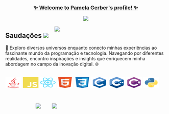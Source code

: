 <div>
  <a href="https://github.com/Pamgerber">
<h3 align="center">
  ✨ Welcome to Pamela Gerber's profile! ✨
    </div>
    <div>
<p align="center">
  <a href="https://github.com/Pamgerber/readme-typing-svg"><img src="https://readme-typing-svg.herokuapp.com?font=Fredoka+One&color=F71DDC&center=true&vCenter=true&width=380&height=25&lines=Always+learning+new+things+;Pronouns%3A+she%2Fher"></a>
</p>
  </div> 

<img align="right" width="350" img src="https://i.picasion.com/pic92/de1bdcff962071c20eacc9655518a9e9.gif" />
  
## Saudações <img src="https://media.giphy.com/media/hvRJCLFzcasrR4ia7z/giphy.gif" width="28">
</h3>

🚀 Exploro diversos universos enquanto conecto minhas experiências ao fascinante mundo da programação e tecnologia. Navegando por diferentes realidades, encontro inspirações e insights que enriquecem minha abordagem no campo da inovação digital. 🌐

  <div style="display: inline_block"><br>
  <img align="center" alt="Pam-Java" height="35" width="50" src="https://raw.githubusercontent.com/devicons/devicon/master/icons/java/java-plain.svg">
  <img align="center" alt="Pam-Js" height="35" width="50" src="https://raw.githubusercontent.com/devicons/devicon/master/icons/javascript/javascript-plain.svg">
  <img align="center" alt="Pam-React" height="35" width="50" src="https://raw.githubusercontent.com/devicons/devicon/master/icons/react/react-original.svg">
  <img align="center" alt="Pam-HTML" height="35" width="50" src="https://raw.githubusercontent.com/devicons/devicon/master/icons/html5/html5-original.svg">
  <img align="center" alt="Pam-CSS" height="35" width="50" src="https://raw.githubusercontent.com/devicons/devicon/master/icons/css3/css3-original.svg">
  <img align="center" alt="Pam-C" height="35" width="50" src="https://raw.githubusercontent.com/devicons/devicon/master/icons/c/c-original.svg">
  <img align="center" alt="Pam-C++" height="35" width="50" src="https://raw.githubusercontent.com/devicons/devicon/master/icons/cplusplus/cplusplus-original.svg">
  <img align="center" alt="Pam-Csharp" height="35" width="50" src="https://raw.githubusercontent.com/devicons/devicon/master/icons/csharp/csharp-original.svg">
  <img align="center" alt="Pam-Python" height="35" width="50" src="https://raw.githubusercontent.com/devicons/devicon/master/icons/python/python-original.svg">
  </div>
 </br>
 </br>
    <div>
    <p align="left">
  &nbsp;&nbsp;&nbsp;&nbsp;&nbsp;&nbsp;&nbsp;&nbsp;&nbsp;&nbsp;&nbsp;&nbsp;&nbsp;&nbsp;&nbsp;&nbsp;&nbsp;&nbsp;&nbsp;&nbsp;&nbsp;&nbsp;&nbsp; <a href="https://www.linkedin.com/in/pamela-gerber" target="_blank"><img src="https://img.shields.io/badge/-LinkedIn-%230077B5?style=for-the-badge&logo=linkedin&logoColor=white" target="_blank"></a>&nbsp;&nbsp;&nbsp;&nbsp;&nbsp;&nbsp;&nbsp;&nbsp;
  <a href="https://instagram.com/pambgerber" target="_blank"><img src="https://img.shields.io/badge/-Instagram-%23E4405F?style=for-the-badge&logo=instagram&logoColor=white" target="_blank"></a>
      </p>
    </div>
